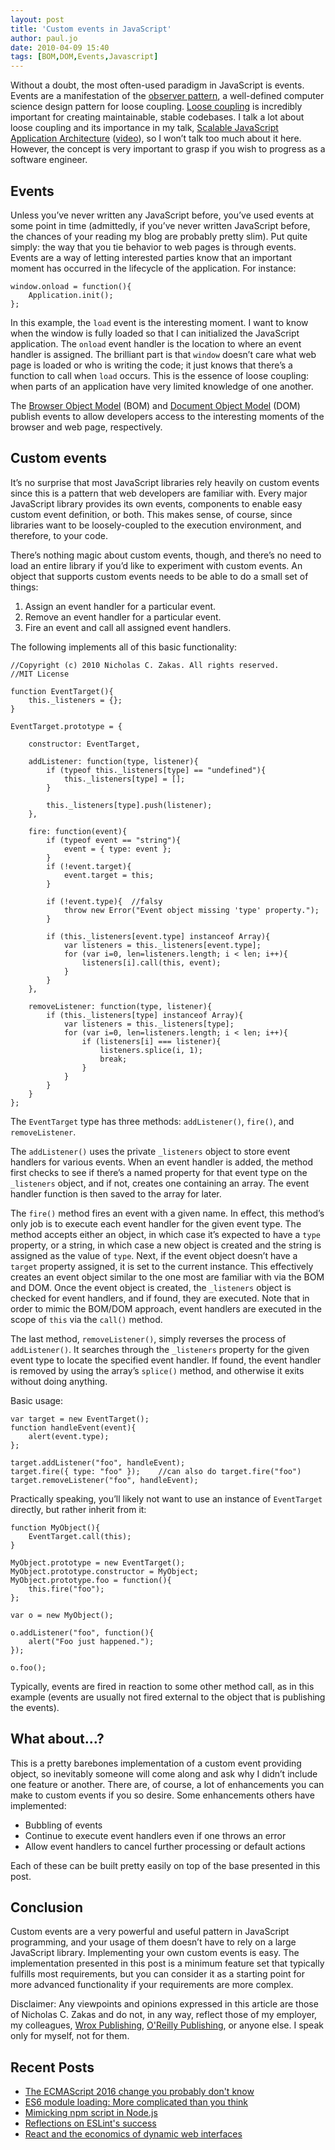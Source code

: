 ```yaml
---
layout: post
title: 'Custom events in JavaScript'
author: paul.jo
date: 2010-04-09 15:40
tags: [BOM,DOM,Events,Javascript]
---
```


Without a doubt, the most often-used paradigm in JavaScript is events. Events are a manifestation of the [observer pattern](http://en.wikipedia.org/wiki/Observer_pattern), a well-defined computer science design pattern for loose coupling. [Loose coupling](http://en.wikipedia.org/wiki/Loose_coupling) is incredibly important for creating maintainable, stable codebases. I talk a lot about loose coupling and its importance in my talk, [Scalable JavaScript Application Architecture](http://www.slideshare.net/nzakas/scalable-javascript-application-architecture) ([video](http://developer.yahoo.com/yui/theater/video.php?v=zakas-architecture)), so I won’t talk too much about it here. However, the concept is very important to grasp if you wish to progress as a software engineer.

## Events

Unless you’ve never written any JavaScript before, you’ve used events at some point in time (admittedly, if you’ve never written JavaScript before, the chances of your reading my blog are probably pretty slim). Put quite simply: the way that you tie behavior to web pages is through events. Events are a way of letting interested parties know that an important moment has occurred in the lifecycle of the application. For instance:

<div class="highlight">

    window.onload = function(){
        Application.init();
    };

</div>

In this example, the `load` event is the interesting moment. I want to know when the window is fully loaded so that I can initialized the JavaScript application. The `onload` event handler is the location to where an event handler is assigned. The brilliant part is that `window` doesn’t care what web page is loaded or who is writing the code; it just knows that there’s a function to call when `load` occurs. This is the essence of loose coupling: when parts of an application have very limited knowledge of one another.

The [Browser Object Model](http://javascript.about.com/od/browserobjectmodel/a/bom01.htm) (BOM) and [Document Object Model](http://www.w3.org/DOM/) (DOM) publish events to allow developers access to the interesting moments of the browser and web page, respectively.

## Custom events

It’s no surprise that most JavaScript libraries rely heavily on custom events since this is a pattern that web developers are familiar with. Every major JavaScript library provides its own events, components to enable easy custom event definition, or both. This makes sense, of course, since libraries want to be loosely-coupled to the execution environment, and therefore, to your code.

There’s nothing magic about custom events, though, and there’s no need to load an entire library if you’d like to experiment with custom events. An object that supports custom events needs to be able to do a small set of things:

1.  Assign an event handler for a particular event.
2.  Remove an event handler for a particular event.
3.  Fire an event and call all assigned event handlers.

The following implements all of this basic functionality:

<div class="highlight">

    //Copyright (c) 2010 Nicholas C. Zakas. All rights reserved.
    //MIT License

    function EventTarget(){
        this._listeners = {};
    }

    EventTarget.prototype = {

        constructor: EventTarget,

        addListener: function(type, listener){
            if (typeof this._listeners[type] == "undefined"){
                this._listeners[type] = [];
            }

            this._listeners[type].push(listener);
        },

        fire: function(event){
            if (typeof event == "string"){
                event = { type: event };
            }
            if (!event.target){
                event.target = this;
            }

            if (!event.type){  //falsy
                throw new Error("Event object missing 'type' property.");
            }

            if (this._listeners[event.type] instanceof Array){
                var listeners = this._listeners[event.type];
                for (var i=0, len=listeners.length; i < len; i++){
                    listeners[i].call(this, event);
                }
            }
        },

        removeListener: function(type, listener){
            if (this._listeners[type] instanceof Array){
                var listeners = this._listeners[type];
                for (var i=0, len=listeners.length; i < len; i++){
                    if (listeners[i] === listener){
                        listeners.splice(i, 1);
                        break;
                    }
                }
            }
        }
    };

</div>

The `EventTarget` type has three methods: `addListener()`, `fire()`, and `removeListener`.

The `addListener()` uses the private `_listeners` object to store event handlers for various events. When an event handler is added, the method first checks to see if there’s a named property for that event type on the `_listeners` object, and if not, creates one containing an array. The event handler function is then saved to the array for later.

The `fire()` method fires an event with a given name. In effect, this method’s only job is to execute each event handler for the given event type. The method accepts either an object, in which case it’s expected to have a `type` property, or a string, in which case a new object is created and the string is assigned as the value of `type`. Next, if the event object doesn’t have a `target` property assigned, it is set to the current instance. This effectively creates an event object similar to the one most are familiar with via the BOM and DOM. Once the event object is created, the `_listeners` object is checked for event handlers, and if found, they are executed. Note that in order to mimic the BOM/DOM approach, event handlers are executed in the scope of `this` via the `call()` method.

The last method, `removeListener()`, simply reverses the process of `addListener()`. It searches through the `_listeners` property for the given event type to locate the specified event handler. If found, the event handler is removed by using the array’s `splice()` method, and otherwise it exits without doing anything.

Basic usage:

<div class="highlight">

    var target = new EventTarget();
    function handleEvent(event){
        alert(event.type);
    };

    target.addListener("foo", handleEvent);
    target.fire({ type: "foo" });    //can also do target.fire("foo")
    target.removeListener("foo", handleEvent);

</div>

Practically speaking, you’ll likely not want to use an instance of `EventTarget` directly, but rather inherit from it:

<div class="highlight">

    function MyObject(){
        EventTarget.call(this);
    }

    MyObject.prototype = new EventTarget();
    MyObject.prototype.constructor = MyObject;
    MyObject.prototype.foo = function(){
        this.fire("foo");
    };

    var o = new MyObject();

    o.addListener("foo", function(){
        alert("Foo just happened.");
    });

    o.foo();

</div>

Typically, events are fired in reaction to some other method call, as in this example (events are usually not fired external to the object that is publishing the events).

## What about…?

This is a pretty barebones implementation of a custom event providing object, so inevitably someone will come along and ask why I didn’t include one feature or another. There are, of course, a lot of enhancements you can make to custom events if you so desire. Some enhancements others have implemented:

*   Bubbling of events
*   Continue to execute event handlers even if one throws an error
*   Allow event handlers to cancel further processing or default actions

Each of these can be built pretty easily on top of the base presented in this post.

## Conclusion

Custom events are a very powerful and useful pattern in JavaScript programming, and your usage of them doesn’t have to rely on a large JavaScript library. Implementing your own custom events is easy. The implementation presented in this post is a minimum feature set that typically fulfills most requirements, but you can consider it as a starting point for more advanced functionality if your requirements are more complex.

Disclaimer: Any viewpoints and opinions expressed in this article are those of Nicholas C. Zakas and do not, in any way, reflect those of my employer, my colleagues, [Wrox Publishing](http://www.wrox.com/), [O'Reilly Publishing](http://www.oreilly.com/), or anyone else. I speak only for myself, not for them.

<div class="post-footer clearfix">

<div class="post-footer-posts">

## Recent Posts

*   [The ECMAScript 2016 change you probably don't know](/blog/2016/10/the-ecmascript-2016-change-you-probably-dont-know/)
*   [ES6 module loading: More complicated than you think](/blog/2016/04/es6-module-loading-more-complicated-than-you-think/)
*   [Mimicking npm script in Node.js](/blog/2016/03/mimicking-npm-script-in-node-js/)
*   [Reflections on ESLint's success](/blog/2016/02/reflections-on-eslints-success/)
*   [React and the economics of dynamic web interfaces](/blog/2016/01/react-and-the-economics-of-dynamic-web-interfaces/)

</div>

</div>